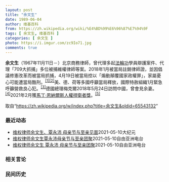 ```yaml
---
layout: post
title: "余文生"
date: 1989-06-04
author: 维基百科
from: https://zh.wikipedia.org/wiki/%E4%BD%99%E6%96%87%E7%94%9F
tags: [ 余文生, 维基百科 ]
categories: [ 余文生 ]
photo: https://i.imgur.com/zc9Io71.jpg
comments: true
---
```

<div class="mw-parser-output">
<p><b>余文生</b>（1967年11月11日<span class="useeditintro" title="Template:BLP editintro">－</span>）北京商務律師，曾代理多起<a href="/wiki/%E6%B3%95%E8%BC%AA%E5%8A%9F" class="mw-redirect" title="法輪功">法輪功</a>學員辯護案件、代理「709大抓捕」多位被捕維權律師等案。2018年1月被當局註銷律師證，並因倡議修憲改革而被當局抓捕，4月19日被當局控以「煽動顛覆國家政權罪」，家屬憂心可能遭當局酷刑。<sup id="cite_ref-EPO0420_1-0" class="reference"><a href="#cite_note-EPO0420-1">[1]</a></sup><sup id="cite_ref-bbc17_2-0" class="reference"><a href="#cite_note-bbc17-2">[2]</a></sup>美、德、荷等多國呼籲當局釋放，國際特赦組織1月緊急呼籲營救良心犯。<sup id="cite_ref-amnesty_3-0" class="reference"><a href="#cite_note-amnesty-3">[3]</a></sup>德國總理梅克爾2018年5月24日訪問中國，曾會見余妻。<sup id="cite_ref-4" class="reference"><a href="#cite_note-4">[4]</a></sup>2021年2月獲<a href="/wiki/%E9%A9%AC%E4%B8%81%C2%B7%E6%81%A9%E7%BA%B3%E5%B0%94%E6%96%AF%E4%BA%BA%E6%9D%83%E6%8D%8D%E5%8D%AB%E8%80%85%E5%A5%96" title="马丁·恩纳尔斯人权捍卫者奖">馬丁·恩納爾斯人權捍衛者獎</a>。<sup id="cite_ref-5" class="reference"><a href="#cite_note-5">[5]</a></sup>
</p>
</div><noscript><img src="//zh.wikipedia.org/wiki/Special:CentralAutoLogin/start?type=1x1" alt="" title="" width="1" height="1" style="border: none; position: absolute;"></noscript>
<div class="printfooter">取自“<a dir="ltr" href="https://zh.wikipedia.org/w/index.php?title=余文生&amp;oldid=65543132">https://zh.wikipedia.org/w/index.php?title=余文生&amp;oldid=65543132</a>”</div><div id="recent-news"><h3>最近动态</h3><ul><li><a href="https://nodebe4.github.io/waimei/2021-05-10/%E7%BB%B4%E6%9D%83%E5%BE%8B%E5%B8%88%E4%BD%99%E6%96%87%E7%94%9F-%E8%A6%83%E6%B0%B8%E6%B2%9B-%E6%AF%8D%E4%BA%B2%E8%8A%82%E4%B8%8E%E8%87%B3%E4%BA%B2%E8%A7%81%E9%9D%A2" title="维权律师余文生、覃永沛 母亲节与至亲见面—— 【大纪元2021年05月11日讯】因“煽动颠覆国家政权”罪成被判囚四年的维权律师余文生，周日（9日）与阔别三年多的儿子会面。另一维权律师覃永沛也在母...">维权律师余文生、覃永沛 母亲节与至亲见面</a><time>2021-05-10</time><a class="tag">大纪元</a></li>
<li><a href="https://nodebe4.github.io/waimei/2021-05-10/%E7%BB%B4%E6%9D%83%E5%BE%8B%E5%B8%88%E4%BD%99%E6%96%87%E7%94%9F%E8%A6%83%E6%B0%B8%E6%B2%9B%E6%AF%8D%E4%BA%B2%E8%8A%82%E4%B8%8E%E8%87%B3%E4%BA%B2%E5%9B%A2%E8%81%9A" title="维权律师余文生覃永沛母亲节与至亲团聚—— 因“煽动颠覆国家政权”罪成被判囚四年的维权律师余文生，周日与阔别三年多的儿子会面。另一维权律师覃永沛也在母亲节与高龄母亲短暂团聚。 余文生未成年的儿子由...">维权律师余文生覃永沛母亲节与至亲团聚</a><time>2021-05-10</time><a class="tag">自由亚洲电台</a></li>
<li><a href="https://nodebe4.github.io/waimei/2021-05-10/%E7%BB%B4%E6%9D%83%E5%BE%8B%E5%B8%88%E4%BD%99%E6%96%87%E7%94%9F-%E8%A6%83%E6%B0%B8%E6%B2%9B-%E6%AF%8D%E4%BA%B2%E8%8A%82%E4%B8%8E%E8%87%B3%E4%BA%B2%E5%9B%A2%E8%81%9A" title="维权律师余文生 覃永沛 母亲节与至亲团聚—— 因“煽动颠覆国家政权”罪成被判囚四年的维权律师余文生，周日与阔别三年多的儿子会面。另一维权律师覃永沛也在母亲节与高龄母亲短暂团聚。 余文生未成年的儿...">维权律师余文生 覃永沛 母亲节与至亲团聚</a><time>2021-05-10</time><a class="tag">自由亚洲电台</a></li>
</ul></div><div id="open-opinion"><h3>相关言论</h3><ul></ul></div><div id="mjls-record"><h3>民间历史</h3><ul></ul></div>